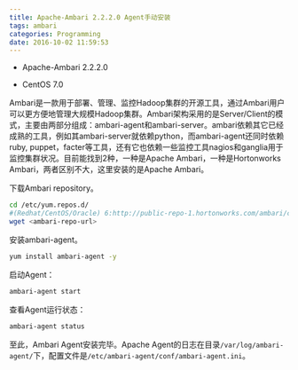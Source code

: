 ```yaml
---
title: Apache-Ambari 2.2.2.0 Agent手动安装
tags: ambari
categories: Programming
date: 2016-10-02 11:59:53
---
```


* Apache-Ambari 2.2.2.0

* CentOS 7.0

Ambari是一款用于部署、管理、监控Hadoop集群的开源工具，通过Ambari用户可以更方便地管理大规模Hadoop集群。Ambari架构采用的是Server/Client的模式，主要由两部分组成：ambari-agent和ambari-server。ambari依赖其它已经成熟的工具，例如其ambari-server就依赖python，而ambari-agent还同时依赖ruby, puppet，facter等工具，还有它也依赖一些监控工具nagios和ganglia用于监控集群状况。目前能找到2种，一种是Apache Ambari，一种是Hortonworks Ambari，两者区别不大，这里安装的是Apache Ambari。

<!-- more -->

下载Ambari repository。

```Bash
cd /etc/yum.repos.d/
#(Redhat/CentOS/Oracle) 6:http://public-repo-1.hortonworks.com/ambari/centos6/2.x/updates/2.2.2.0/ambari.repo
wget <ambari-repo-url>
```

安装ambari-agent。

```Bash
yum install ambari-agent -y
```

启动Agent：

```Bash
ambari-agent start
```

查看Agent运行状态：

```Bash
ambari-agent status
```

至此，Ambari Agent安装完毕。Apache Agent的日志在目录<code>/var/log/ambari-agent/</code>下，配置文件是<code>/etc/ambari-agent/conf/ambari-agent.ini</code>。
